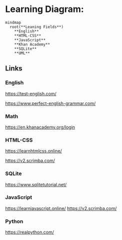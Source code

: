 # Learning Diagram:


```mermaid
mindmap
  root(**Leaning Fields**)
    **English**
    **HTML-CSS**
    **JavaScript**
    **Khan Academy**
    **SQLite**
    **UML**
```

## Links

### English

https://test-english.com/

https://www.perfect-english-grammar.com/

### Math

https://en.khanacademy.org/login

### HTML-CSS

https://learnhtmlcss.online/

https://v2.scrimba.com/

### SQLite

https://www.sqlitetutorial.net/

### JavaScript

https://learnjavascript.online/
https://v2.scrimba.com/

### Python

https://realpython.com/

